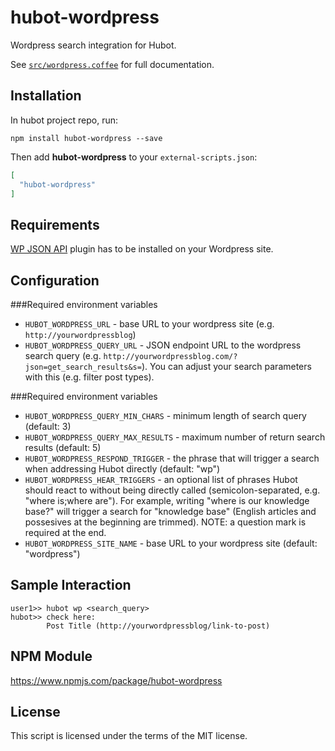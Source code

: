 # hubot-wordpress

Wordpress search integration for Hubot.

See [`src/wordpress.coffee`](src/wordpress.coffee) for full documentation.

## Installation

In hubot project repo, run:

`npm install hubot-wordpress --save`

Then add **hubot-wordpress** to your `external-scripts.json`:

```json
[
  "hubot-wordpress"
]
```

## Requirements

[WP JSON API](https://pl.wordpress.org/plugins/json-api/) plugin has to be installed on your Wordpress site.

## Configuration

###Required environment variables

- `HUBOT_WORDPRESS_URL` - base URL to your wordpress site (e.g. `http://yourwordpressblog`)
- `HUBOT_WORDPRESS_QUERY_URL` - JSON endpoint URL to the wordpress search query (e.g. `http://yourwordpressblog.com/?json=get_search_results&s=`). You can adjust your search parameters with this (e.g. filter post types).

###Required environment variables

- `HUBOT_WORDPRESS_QUERY_MIN_CHARS` - minimum length of search query (default: 3)
- `HUBOT_WORDPRESS_QUERY_MAX_RESULTS` - maximum number of return search results (default: 5)
- `HUBOT_WORDPRESS_RESPOND_TRIGGER` - the phrase that will trigger a search when addressing Hubot directly (default: "wp")
- `HUBOT_WORDPRESS_HEAR_TRIGGERS` - an optional list of phrases Hubot should react to without being directly called (semicolon-separated, e.g. "where is;where are"). For example, writing "where is our knowledge base?" will trigger a search for "knowledge base" (English articles and possesives at the beginning are trimmed). NOTE: a question mark is required at the end.
- `HUBOT_WORDPRESS_SITE_NAME` - base URL to your wordpress site (default: "wordpress")

## Sample Interaction

```
user1>> hubot wp <search_query>
hubot>> check here:
        Post Title (http://yourwordpressblog/link-to-post)
```

## NPM Module

https://www.npmjs.com/package/hubot-wordpress

## License

This script is licensed under the terms of the MIT license.